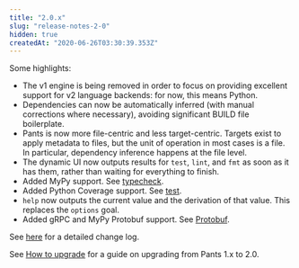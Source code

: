```yaml
---
title: "2.0.x"
slug: "release-notes-2-0"
hidden: true
createdAt: "2020-06-26T03:30:39.353Z"
---
```

Some highlights:

- The v1 engine is being removed in order to focus on providing excellent support for v2 language backends: for now, this means Python.
- Dependencies can now be automatically inferred (with manual corrections where necessary), avoiding significant BUILD file boilerplate.
- Pants is now more file-centric and less target-centric. Targets exist to apply metadata to files, but the unit of operation in most cases is a file. In particular, dependency inference happens at the file level.
- The dynamic UI now outputs results for `test`, `lint`, and `fmt` as soon as it has them, rather than waiting for everything to finish.
- Added MyPy support. See [typecheck](doc:python-typecheck-goal).
- Added Python Coverage support. See [test](doc:python-test-goal).
- `help` now outputs the current value and the derivation of that value. This replaces the `options` goal.
- Added gRPC and MyPy Protobuf support. See [Protobuf](doc:protobuf).

See [here](https://github.com/pantsbuild/pants/blob/master/src/python/pants/notes/2.0.x.rst) for a detailed change log.

See [How to upgrade](doc:how-to-upgrade-pants-2-0) for a guide on upgrading from Pants 1.x to 2.0.